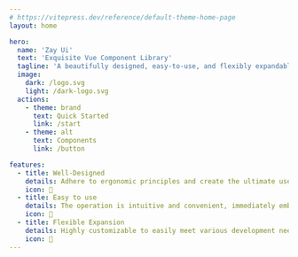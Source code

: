```yaml
---
# https://vitepress.dev/reference/default-theme-home-page
layout: home

hero:
  name: 'Zay Ui'
  text: 'Exquisite Vue Component Library'
  tagline: 'A beautifully designed, easy-to-use, and flexibly expandable UI component library'
  image:
    dark: /logo.svg
    light: /dark-logo.svg
  actions:
    - theme: brand
      text: Quick Started
      link: /start
    - theme: alt
      text: Components
      link: /button

features:
  - title: Well-Designed
    details: Adhere to ergonomic principles and create the ultimate user experience.
    icon: 🎨
  - title: Easy to use
    details: The operation is intuitive and convenient, immediately embarking on an efficient development journey.
    icon: 🚀
  - title: Flexible Expansion
    details: Highly customizable to easily meet various development needs.
    icon: 🔧
---
```

